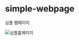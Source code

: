 # simple-webpage
심플 웹페이지


![심플홈페이지](https://user-images.githubusercontent.com/67379144/152350892-60151314-ecc7-4ab6-8842-55c11b7da944.gif)
